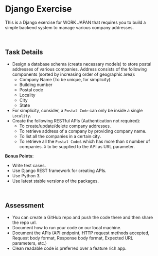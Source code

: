 # Django Exercise

This is a Django exercise for WORK JAPAN that requires you to build a simple backend system to manage various company addresses.

<br>

## Task Details

- Design a database schema (create necessary models) to store postal addresses of various companies. Address consists of the following components (sorted by increasing order of geographic area):
  - Company Name (To be unique, for simplicity)
  - Building number
  - Postal code
  - Locality
  - City
  - State
- For simplicity, consider, a `Postal Code` can only be inside a single `Locality`.
- Create the following RESTful APIs (Authentication not required):
  - To create/update/delete company addresses.
  - To retrieve address of a company by providing company name.
  - To list all the companies in a certain city.
  - To retrieve all the `Postal Code`s which has more than `X` number of companies. `X` to be supplied to the API as URL parameter.

**Bonus Points:**

- Write test cases.
- Use Django REST framework for creating APIs.
- Use Python 3.
- Use latest stable versions of the packages.

<br>

## Assessment

- You can create a GitHub repo and push the code there and then share the repo url.
- Document how to run your code on our local machine.
- Document the APIs (API endpoint, HTTP request methods accepted, Request body format, Response body format, Expected URL parameters, etc.)
- Clean readable code is preferred over a feature rich app.

